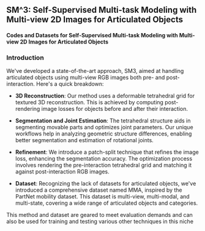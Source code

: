 SM^3: Self-Supervised Multi-task Modeling with Multi-view 2D Images for Articulated Objects
----------
#### Codes and Datasets for  Self-Supervised Multi-task Modeling with Multi-view 2D Images for Articulated Objects

### Introduction

We've developed a state-of-the-art approach, SM3, aimed at handling articulated objects using multi-view RGB images both pre- and post-interaction. Here's a quick breakdown:

- **3D Reconstruction**: Our method uses a deformable tetrahedral grid for textured 3D reconstruction. This is achieved by computing post-rendering image losses for objects before and after their interaction.

- **Segmentation and Joint Estimation**: The tetrahedral structure aids in segmenting movable parts and optimizes joint parameters. Our unique workflows help in analyzing geometric structure differences, enabling better segmentation and estimation of rotational joints.

- **Refinement**: We introduce a patch-split technique that refines the image loss, enhancing the segmentation accuracy. The optimization process involves rendering the pre-interaction tetrahedral grid and matching it against post-interaction RGB images.

- **Dataset**: Recognizing the lack of datasets for articulated objects, we've introduced a comprehensive dataset named MMA, inspired by the PartNet mobility dataset. This dataset is multi-view, multi-modal, and multi-state, covering a wide range of articulated objects and categories.

This method and dataset are geared to meet evaluation demands and can also be used for training and testing various other techniques in this niche
